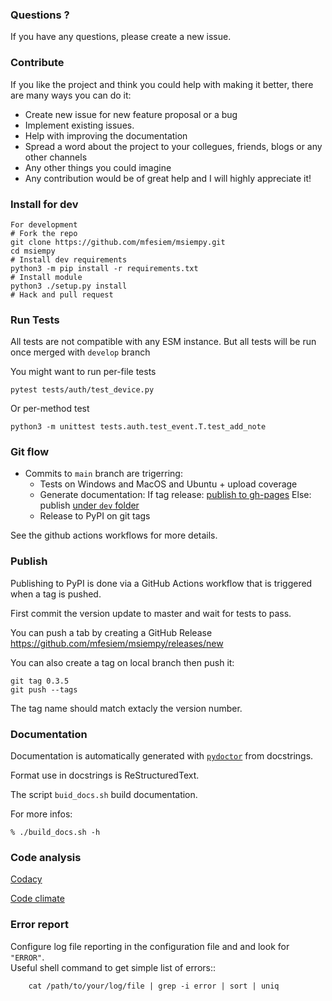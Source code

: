 ### Questions ?  

If you have any questions, please create a new issue.  

### Contribute  

If you like the project and think you could help with making it better, there are many ways you can do it:   

- Create new issue for new feature proposal or a bug
- Implement existing issues.
- Help with improving the documentation
- Spread a word about the project to your collegues, friends, blogs or any other channels
- Any other things you could imagine
- Any contribution would be of great help and I will highly appreciate it!

### Install for dev
```
For development
# Fork the repo
git clone https://github.com/mfesiem/msiempy.git
cd msiempy
# Install dev requirements
python3 -m pip install -r requirements.txt
# Install module
python3 ./setup.py install
# Hack and pull request
```

### Run Tests


All tests are not compatible with any ESM instance. But all tests will be run once merged with `develop` branch

You might want to run per-file tests
```
pytest tests/auth/test_device.py
```

Or per-method test
```
python3 -m unittest tests.auth.test_event.T.test_add_note
```


### Git flow

- Commits to `main` branch are trigerring: 
    - Tests on Windows and MacOS and Ubuntu + upload coverage
    - Generate documentation: 
        If tag release: [publish to gh-pages](https://mfesiem.github.io/docs/msiempy/)
        Else: publish [under `dev` folder](https://mfesiem.github.io/docs/msiempy/dev)
    - Release to PyPI on git tags

See the github actions workflows for more details.  

### Publish

Publishing to PyPI is done via a GitHub Actions workflow that is triggered when a tag is pushed.

First commit the version update to master and wait for tests to pass.

You can push a tab by creating a GitHub Release <https://github.com/mfesiem/msiempy/releases/new>

You can also create a tag on local branch then push it:

    git tag 0.3.5
    git push --tags

The tag name should match extacly the version number. 

### Documentation
Documentation is automatically generated with [`pydoctor`](https://pydoctor.readthedocs.io/en/latest/) from docstrings. 

Format use in docstrings is ReStructuredText.

The script `buid_docs.sh` build documentation.  

For more infos:
```
% ./build_docs.sh -h
```
### Code analysis

[Codacy](https://www.codacy.com/gh/mfesiem/msiempy?utm_source=github.com&amp;utm_medium=referral&amp;utm_content=mfesiem/msiempy&amp;utm_campaign=Badge_Grade)

[Code climate](https://codeclimate.com/github/mfesiem/msiempy/maintainability)

### Error report

Configure log file reporting in the configuration file and and look for ``"ERROR"``.  
Useful shell command to get simple list of errors::  

        cat /path/to/your/log/file | grep -i error | sort | uniq
